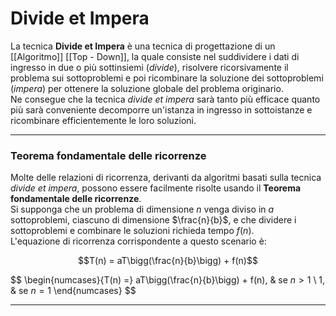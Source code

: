 # Divide et Impera #
La tecnica **Divide et Impera** è una tecnica di progettazione di un [[Algoritmo]] [[Top - Down]], la quale consiste nel suddividere i dati di ingresso in due o più sottinsiemi (_divide_), risolvere ricorsivamente il problema sui sottoproblemi e poi ricombinare la soluzione dei sottoproblemi (_impera_) per ottenere la soluzione globale del problema originario.<br />
Ne consegue che la tecnica _divide et impera_ sarà tanto più efficace quanto più sarà conveniente decomporre un'istanza in ingresso in sottoistanze e ricombinare efficientemente le loro soluzioni.<br />

--------------------------------------------------------------

### Teorema fondamentale delle ricorrenze ###
Molte delle relazioni di ricorrenza, derivanti da algoritmi basati sulla tecnica _divide et impera_, possono essere facilmente risolte usando il **Teorema fondamentale delle ricorrenze**.<br />
Si supponga che un problema di dimensione $n$ venga diviso in $a$ sottoproblemi, ciascuno di dimensione $\frac{n}{b}$, e che dividere i sottoproblemi e combinare le soluzioni richieda tempo $f(n)$.<br />
L'equazione di ricorrenza corrispondente a questo scenario è:

$$T(n) = aT\bigg(\frac{n}{b}\bigg) + f(n)$$

$$
\begin{numcases}{T(n) =}
  aT\bigg(\frac{n}{b}\bigg) + f(n), & se $n > 1$ \\
  1, & se $n = 1$
\end{numcases}
$$

--------------------------------------------------------------